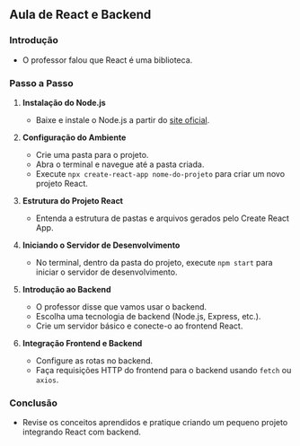 ## Aula de React e Backend

### Introdução
- O professor falou que React é uma biblioteca.

### Passo a Passo

1. **Instalação do Node.js**
    - Baixe e instale o Node.js a partir do [site oficial](https://nodejs.org/).

2. **Configuração do Ambiente**
    - Crie uma pasta para o projeto.
    - Abra o terminal e navegue até a pasta criada.
    - Execute `npx create-react-app nome-do-projeto` para criar um novo projeto React.

3. **Estrutura do Projeto React**
    - Entenda a estrutura de pastas e arquivos gerados pelo Create React App.

4. **Iniciando o Servidor de Desenvolvimento**
    - No terminal, dentro da pasta do projeto, execute `npm start` para iniciar o servidor de desenvolvimento.

5. **Introdução ao Backend**
    - O professor disse que vamos usar o backend.
    - Escolha uma tecnologia de backend (Node.js, Express, etc.).
    - Crie um servidor básico e conecte-o ao frontend React.

6. **Integração Frontend e Backend**
    - Configure as rotas no backend.
    - Faça requisições HTTP do frontend para o backend usando `fetch` ou `axios`.

### Conclusão
- Revise os conceitos aprendidos e pratique criando um pequeno projeto integrando React com backend.
